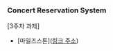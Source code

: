 ### Concert Reservation System

[3주차 과제]

- [마일즈스톤]([링크 주소](https://github.com/orgs/hpp-backend-15/projects/6))
